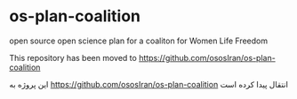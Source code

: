 # os-plan-coalition
open source open science plan for a coaliton for Women Life Freedom


This repository has been moved to https://github.com/ososIran/os-plan-coalition

این پروژه به https://github.com/ososIran/os-plan-coalition انتقال پیدا کرده است
